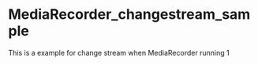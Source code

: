 # MediaRecorder_changestream_sample

This is a example for change stream when MediaRecorder running
1
